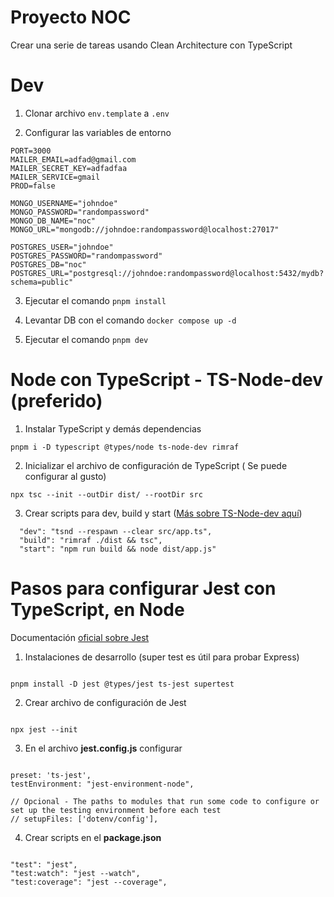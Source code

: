 # Proyecto NOC

Crear una serie de tareas usando Clean Architecture con TypeScript

# Dev

1. Clonar archivo `env.template` a `.env`

2. Configurar las variables de entorno

```
PORT=3000
MAILER_EMAIL=adfad@gmail.com
MAILER_SECRET_KEY=adfadfaa
MAILER_SERVICE=gmail
PROD=false

MONGO_USERNAME="johndoe"
MONGO_PASSWORD="randompassword"
MONGO_DB_NAME="noc"
MONGO_URL="mongodb://johndoe:randompassword@localhost:27017"

POSTGRES_USER="johndoe"
POSTGRES_PASSWORD="randompassword"
POSTGRES_DB="noc"
POSTGRES_URL="postgresql://johndoe:randompassword@localhost:5432/mydb?schema=public"
```

3. Ejecutar el comando `pnpm install`

4. Levantar DB con el comando `docker compose up -d`

5. Ejecutar el comando `pnpm dev`

# Node con TypeScript - TS-Node-dev (preferido)

1. Instalar TypeScript y demás dependencias

```
pnpm i -D typescript @types/node ts-node-dev rimraf
```

2. Inicializar el archivo de configuración de TypeScript ( Se puede configurar al gusto)

```
npx tsc --init --outDir dist/ --rootDir src
```

3. Crear scripts para dev, build y start ([Más sobre TS-Node-dev aquí](https://www.npmjs.com/package/ts-node-dev))

```
  "dev": "tsnd --respawn --clear src/app.ts",
  "build": "rimraf ./dist && tsc",
  "start": "npm run build && node dist/app.js"
```

# Pasos para configurar Jest con TypeScript, en Node

Documentación [oficial sobre Jest](https://jestjs.io/docs/getting-started)

1. Instalaciones de desarrollo (super test es útil para probar Express)

```

pnpm install -D jest @types/jest ts-jest supertest

```

2. Crear archivo de configuración de Jest

```

npx jest --init

```

3. En el archivo **jest.config.js** configurar

```

preset: 'ts-jest',
testEnvironment: "jest-environment-node",

// Opcional - The paths to modules that run some code to configure or set up the testing environment before each test
// setupFiles: ['dotenv/config'],

```

4. Crear scripts en el **package.json**

```

"test": "jest",
"test:watch": "jest --watch",
"test:coverage": "jest --coverage",

```
